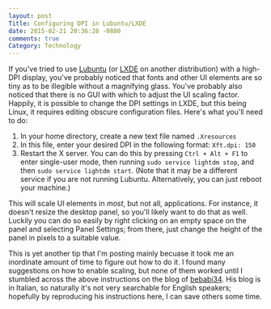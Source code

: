 ```yaml
---
layout: post
Title: Configuring DPI in Lubuntu/LXDE
date: 2015-02-21 20:36:28 -0800
comments: true
Category: Technology
---
```


If you've tried to use [Lubuntu](http://lubuntu.net/) (or
[LXDE](http://www.lxde.org/) on another distribution) with a high-DPI display,
you've probably noticed that fonts and other UI elements are so tiny as to be
illegible without a magnifying glass.  You've probably also noticed that there
is no GUI with which to adjust the UI scaling factor. Happily, it is possible to
change the DPI settings in LXDE, but this being Linux, it requires editing
obscure configuration files. Here's what you'll need to do:

1. In your home directory, create a new text file named `.Xresources`
1. In this file, enter your desired DPI in the following format: `Xft.dpi: 150`
1. Restart the X server. You can do this by pressing `Ctrl + Alt + F1` to enter
single-user mode, then running `sudo service lightdm stop`, and then `sudo
service lightdm start`. (Note that it may be a different service if you are not
running Lubuntu. Alternatively, you can just reboot your machine.)

This will scale UI elements in _most_, but not all, applications. For instance,
it doesn't resize the desktop panel, so you'll likely want to do that as well.
Luckily you can do so easily by right clicking on an empty space on the panel
and selecting Panel Settings; from there, just change the height of the panel in
pixels to a suitable value.

This is yet another tip that I'm posting mainly becuase it took me an inordinate
amount of time to figure out how to do it. I found many suggestions on how to
enable scaling, but none of them worked until I stumbled across the above
instructions on the blog of [bebabi34](http://bebabi34.altervista.org/index.php?action=viewnews&news=1380636261).
His blog is in Italian, so naturally it's not very searchable for English
speakers; hopefully by reproducing his instructions here, I can save others some
time.

